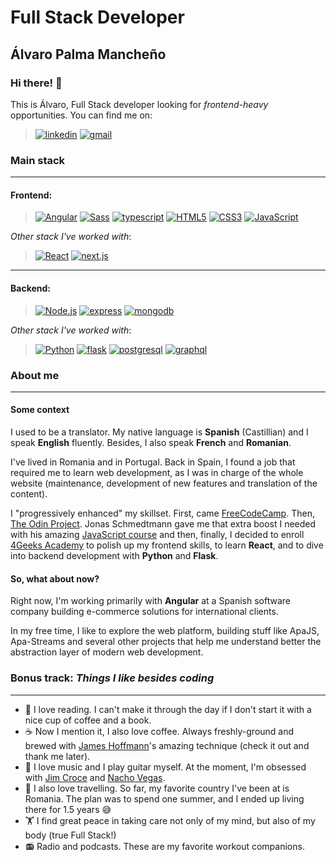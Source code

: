 # Full Stack Developer

## Álvaro Palma Mancheño

### Hi there! 👋

This is Álvaro, Full Stack developer looking for _frontend-heavy_ opportunities. You can find me on:

> <a href='https://www.linkedin.com/in/al-pm/?locale=en_US' target="_blank"><img alt='linkedin' src='https://img.shields.io/badge/linkedin-100000?style=for-the-badge&logo=linkedin&logoColor=white&labelColor=444445&color=5C5C5C'/></a> <a href='mailto:alpalma95@gmail.com' target="_blank"><img alt='gmail' src='https://img.shields.io/badge/email-100000?style=for-the-badge&logo=gmail&logoColor=white&labelColor=444445&color=5C5C5C'/></a> <a href='https://alpalma95.github.io/portfolio/' target="_blank"><img alt='' src='https://img.shields.io/badge/🌍-_Portfolio-100000?style=for-the-badge&logo=&labelColor=444445&color=5C5C5C'/></a>

### Main stack

---

#### Frontend:

> <a href='https://angular.io/' target="_blank"><img alt='Angular' src='https://img.shields.io/badge/Angular-100000?style=for-the-badge&logo=Angular&logoColor=FFFFFF&labelColor=C3002F&color=DD0031'/></a> <a href='https://sass-lang.com/' target="_blank"><img alt='Sass' src='https://img.shields.io/badge/Sass-100000?style=for-the-badge&logo=Sass&logoColor=FFFFFF&labelColor=BF4080&color=CF649A'/></a> <a href='https://www.typescriptlang.org/' target="_blank"><img alt='typescript' src='https://img.shields.io/badge/TypeScript-100000?style=for-the-badge&logo=typescript&logoColor=white&labelColor=2F74C0&color=4373A9'/></a> <a href='' target="_blank"><img alt='HTML5' src='https://img.shields.io/badge/HTML5-100000?style=for-the-badge&logo=HTML5&logoColor=FFFFFF&labelColor=E44D26&color=F16529'/></a> <a href='' target="_blank"><img alt='CSS3' src='https://img.shields.io/badge/CSS3-100000?style=for-the-badge&logo=CSS3&logoColor=FFFFFF&labelColor=264DE4&color=2965F1'/></a>   <a href='' target="_blank"><img alt='JavaScript' src='https://img.shields.io/badge/JavaScript(ES6)-100000?style=for-the-badge&logo=JavaScript&logoColor=FFFFFF&labelColor=F7DF1E&color=E7DB83'/></a>

_Other stack I've worked with_:

> <a href='https://reactjs.org/' target="_blank"><img alt='React' src='https://img.shields.io/badge/React-100000?style=for-the-badge&logo=React&logoColor=FFFFFF&labelColor=61DAFB&color=143579'/></a> <a href='https://nextjs.org/' target="_blank"><img alt='next.js' src='https://img.shields.io/badge/NEXT.JS-100000?style=for-the-badge&logo=next.js&logoColor=FFFFFF&labelColor=000000&color=DCDEDF'/></a>

---

#### Backend:

> <a href='https://nodejs.org/en/' target="_blank"><img alt='Node.js' src='https://img.shields.io/badge/Nodejs-100000?style=for-the-badge&logo=Node.js&logoColor=FFFFFF&labelColor=41873F&color=68BA49'/></a> <a href='https://nodejs.org/en/' target="_blank"><img alt='express' src='https://img.shields.io/badge/Express-100000?style=for-the-badge&logo=express&logoColor=FFFFFF&labelColor=010101&color=FCFCFC'/></a> <a href='https://www.mongodb.com/' target="_blank"><img alt='mongodb' src='https://img.shields.io/badge/mongodb-100000?style=for-the-badge&logo=mongodb&logoColor=FFFFFF&labelColor=116149&color=00ED64'/></a>

_Other stack I've worked with_:

> <a href='https://www.python.org/' target="_blank"><img alt='Python' src='https://img.shields.io/badge/Python-100000?style=for-the-badge&logo=Python&logoColor=FFFFFF&labelColor=3771A2&color=FFCD3D'/></a> <a href='https://flask.palletsprojects.com/en/2.2.x/' target="_blank"><img alt='flask' src='https://img.shields.io/badge/Flask-100000?style=for-the-badge&logo=flask&logoColor=FFFFFF&labelColor=000000&color=B0B0B0'/></a> <a href='https://www.postgresql.org/' target="_blank"><img alt='postgresql' src='https://img.shields.io/badge/postgresql-100000?style=for-the-badge&logo=postgresql&logoColor=FFFFFF&labelColor=336791&color=4C7393'/></a> <a href='https://graphql.org/' target="_blank"><img alt='graphql' src='https://img.shields.io/badge/Graphql-100000?style=for-the-badge&logo=graphql&logoColor=FFFFFF&labelColor=E10098&color=DE46AC'/></a>

### About me

---

#### **Some context**

I used to be a translator. My native language is **Spanish** (Castillian) and I speak **English** fluently. Besides, I also speak **French** and **Romanian**.

I've lived in Romania and in Portugal. Back in Spain, I found a job that required me to learn web development, as I was in charge of the whole website (maintenance, development of new features and translation of the content).

I "progressively enhanced" my skillset. First, came [FreeCodeCamp](https://www.freecodecamp.org/). Then, [The Odin Project](https://www.theodinproject.com/). Jonas Schmedtmann gave me that extra boost I needed with his amazing [JavaScript course](https://www.udemy.com/course/the-complete-javascript-course/) and then, finally, I decided to enroll [4Geeks Academy](https://4geeks.com/) to polish up my frontend skills, to learn **React**, and to dive into backend development with **Python** and **Flask**.

#### **So, what about now?**

Right now, I'm working primarily with **Angular** at a Spanish software company building e-commerce solutions for international clients.

In my free time, I like to explore the web platform, building stuff like ApaJS, Apa-Streams and several other projects that help me understand better the abstraction layer of modern web development.

### Bonus track: _Things I like besides coding_

---

- 📖 I love reading. I can't make it through the day if I don't start it with a nice cup of coffee and a book.
- ☕ Now I mention it, I also love coffee. Always freshly-ground and brewed with [James Hoffmann](https://www.google.com/url?sa=t&rct=j&q=&esrc=s&source=web&cd=&cad=rja&uact=8&ved=2ahUKEwj66s-Ktcv6AhVQhFwKHUvzCoMQtwJ6BAgFEAI&url=https%3A%2F%2Fwww.youtube.com%2Fwatch%3Fv%3Dst571DYYTR8&usg=AOvVaw3KXa36cLaXIzL40oQJq86G)'s amazing technique (check it out and thank me later).
- 🎸 I love music and I play guitar myself. At the moment, I'm obsessed with [Jim Croce](https://open.spotify.com/artist/1R6Hx1tJ2VOUyodEpC12xM) and [Nacho Vegas](https://open.spotify.com/artist/14CMndDKSsMSvZYXFLZRfn).
- 🚂 I also love travelling. So far, my favorite country I've been at is Romania. The plan was to spend one summer, and I ended up living there for 1.5 years 😅
- 🏋️ I find great peace in taking care not only of my mind, but also of my body (true Full Stack!)
- 📻 Radio and podcasts. These are my favorite workout companions.

